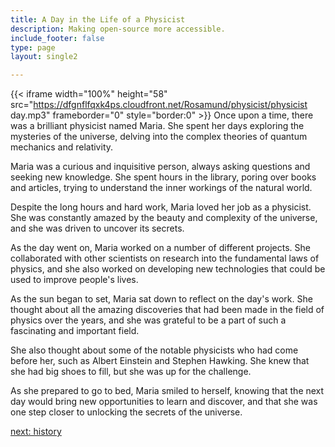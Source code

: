 ```yaml
---
title: A Day in the Life of a Physicist
description: Making open-source more accessible.
include_footer: false
type: page
layout: single2

---
```


{{< iframe width="100%" height="58" src="https://dfgnflfqxk4ps.cloudfront.net/Rosamund/physicist/physicist day.mp3" frameborder="0" style="border:0" >}}
Once upon a time, there was a brilliant physicist named Maria. She spent her days exploring the mysteries of the universe, delving into the complex theories of quantum mechanics and relativity.

Maria was a curious and inquisitive person, always asking questions and seeking new knowledge. She spent hours in the library, poring over books and articles, trying to understand the inner workings of the natural world.

Despite the long hours and hard work, Maria loved her job as a physicist. She was constantly amazed by the beauty and complexity of the universe, and she was driven to uncover its secrets.

As the day went on, Maria worked on a number of different projects. She collaborated with other scientists on research into the fundamental laws of physics, and she also worked on developing new technologies that could be used to improve people's lives.

As the sun began to set, Maria sat down to reflect on the day's work. She thought about all the amazing discoveries that had been made in the field of physics over the years, and she was grateful to be a part of such a fascinating and important field.

She also thought about some of the notable physicists who had come before her, such as Albert Einstein and Stephen Hawking. She knew that she had big shoes to fill, but she was up for the challenge.

As she prepared to go to bed, Maria smiled to herself, knowing that the next day would bring new opportunities to learn and discover, and that she was one step closer to unlocking the secrets of the universe.


<a href="https://workdojos.com/physicist/history">next: history</a>

